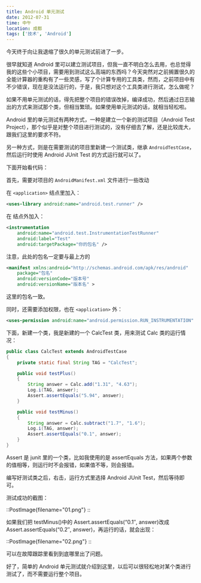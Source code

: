 ```yaml
---
title: Android 单元测试
date: 2012-07-31
time: 中午
location: 成都
tags: ['技术', 'Android']
---
```


今天终于向让我退缩了很久的单元测试前进了一步。

很早就知道 Android 里可以建立测试项目，但我一直不明白怎么去用，也总觉得我的这些个小项目，需要用到测试这么高端的东西吗？今天突然对之前搁置很久的全能计算器的重构有了一些灵感，写了个计算专用的工具类，然而，之前项目中有不少错误，现在是没法运行的，于是，我只想对这个工具类进行测试，怎么做呢？

如果不用单元测试的话，得先把整个项目的错误改掉，编译成功，然后通过日志输出的方式来测试那个类，但相当繁琐。如果使用单元测试的话，就相当轻松啦。

Android 里的单元测试有两种方式，一种是建立一个新的测试项目（Android Test Project），那个似乎是对整个项目进行测试的，没有仔细去了解，还是比较庞大，跟我们这里的要求不符。

另一种方式，则是在需要测试的项目里新建一个测试类，继承 `AndroidTestCase`，然后运行时使用 Android JUnit Test 的方式运行就可以了。

下面开始看代码：

首先，需要对项目的 `AndroidManifest.xml` 文件进行一些改动

在 `<application>` 结点里加入：

```xml
<uses-library android:name="android.test.runner" />
```

在 <application> 结点外加入：

```xml
<instrumentation
    android:name="android.test.InstrumentationTestRunner"
    android:label="Test"
    android:targetPackage="你的包名" />
```

注意，此处的包名一定要与最上方的

```xml
<manifest xmlns:android="http://schemas.android.com/apk/res/android"
    package="包名"
    android:versionCode="版本号"
    android:versionName="版本名" >
```

这里的包名一致。

同时，还需要添加权限，也在 `<application>` 外：

```xml
<uses-permission android:name="android.permission.RUN_INSTRUMENTATION" />
```

下面，新建一个类，我是新建的一个 CalcTest 类，用来测试 Calc 类的运行情况：

```java
public class CalcTest extends AndroidTestCase
{
    private static final String TAG = "CalcTest";

    public void testPlus()
    {
        String answer = Calc.add("1.31", "4.63");
        Log.i(TAG, answer);
        Assert.assertEquals("5.94", answer);
    }

    public void testMinus()
    {
        String answer = Calc.subtract("1.7", "1.6");
        Log.i(TAG, answer);
        Assert.assertEquals("0.1", answer);
    }
}
```

Assert 是 junit 里的一个类，比如我使用的是 assertEquals 方法，如果两个参数的值相等，则运行时不会报错，如果值不等，则会报错。

编写好测试类之后，右击，运行方式里选择 Android JUnit Test，然后等待即可。

测试成功的截图：

::PostImage{filename="01.png"}
::

如果我们把 testMinus()中的 Assert.assertEquals(“0.1″, answer)改成 Assert.assertEquals(“0.2″, answer)，再运行的话，就会出现：

::PostImage{filename="02.png"}
::

可以在故障跟踪里看到到底哪里出了问题。

好了，简单的 Android 单元测试就介绍到这里，以后可以很轻松地对某个类进行测试了，而不需要运行整个项目。
